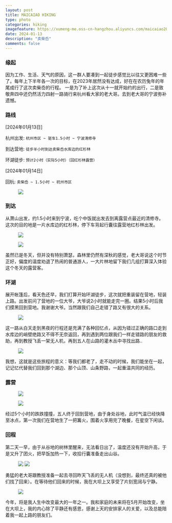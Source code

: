 ```yaml
---
layout: post
title: MAICAIAO HIKING
type: photo
categories: hiking
imagefeature: https://xumeng-me.oss-cn-hangzhou.aliyuncs.com/maicaiao2024/%E6%B9%96%E4%B8%AD%E6%96%B0%E6%9C%88.jpeg
date: 2024-01-13
description: "卖柴岙"
comments: false
---
```


### 缘起

因为工作、生活、天气的原因，这一群人要凑到一起徒步感觉比以往又更困难一些了。每年上下半年各一次的目标，在2023年居然没有达成，好在在农历兔年的年尾成行了这次卖柴岙的行程。
一是为了补上这次从十一就开始约的出行，二是致敬奔四中还仍然活力四射一路骑行来杭州看大家的老大哥。去到老大哥的宁波弥补遗憾。


### 路线

[2024年01月13日]

杭州出发:  ```杭州市区 ~ 驱车1.5小时 ~ 宁波清修寺```

到达营地: ```徒步半小时到达卖柴岙水库边的红杉林```

环湖徒步: ```预计2小时（实际5小时）（回红杉林露营）``` 

[2024年01月14日]

回杭: ```卖柴岙 ~ 1.5小时 ~ 杭州市区```


<figure>
	<a href="https://xumeng-me.oss-cn-hangzhou.aliyuncs.com/maicaiao2024/%E8%B7%AF%E7%BA%BF.jpeg">
		<img src="https://xumeng-me.oss-cn-hangzhou.aliyuncs.com/maicaiao2024/%E8%B7%AF%E7%BA%BF.jpeg">
	</a>
</figure>


### 到达

从萧山出发，约1.5小时来到宁波，吃个中饭就出发去到离露营点最近的清修寺。这次的目的地是一片水库边的红杉林，停下车背起行囊往露营地红杉林出发。


<figure>
	<a href="https://xumeng-me.oss-cn-hangzhou.aliyuncs.com/maicaiao2024/%E8%BF%9B%E5%85%A5.jpeg">
		<img src="https://xumeng-me.oss-cn-hangzhou.aliyuncs.com/maicaiao2024/%E8%BF%9B%E5%85%A5.jpeg">
	</a>
</figure>

<figure>
	<a href="https://xumeng-me.oss-cn-hangzhou.aliyuncs.com/maicaiao2024/%E5%B8%90%E7%AF%B7.jpeg">
		<img src="https://xumeng-me.oss-cn-hangzhou.aliyuncs.com/maicaiao2024/%E5%B8%90%E7%AF%B7.jpeg">
	</a>
</figure>


虽然已是冬天，但并没有特别萧瑟，森林里仍然有深秋的感觉，老大哥说这个时节正好，偏度的温度劝退了热闹的普通游人，一大片林地留下我们几组打算深入体验这个冬天的露营客。


### 环湖

展开帐篷后，看天色还早，我们打算开始环湖徒步，这次就把重装留在营地，轻装上路。出发前问了营地的一位大爷，大爷说2小时就能走完一圈。结果5小时后我们摸黑回到营地。我谢谢大爷。当然跟我们自己走错了路又有很大的关系。


<figure>
	<a href="https://xumeng-me.oss-cn-hangzhou.aliyuncs.com/maicaiao2024/%E6%94%80%E7%99%BB1.jpeg"><img src="https://xumeng-me.oss-cn-hangzhou.aliyuncs.com/maicaiao2024/%E6%94%80%E7%99%BB1.jpeg"></a>
</figure>

这一路从白天走到黑夜的行程还是充满了各种回忆点，从因为错过正确的路口走到水库边的峭壁绝路又不得不无奈返回，再到遇到两位跟我们一样走错路的朋友的救助，再到教授飞丢一架无人机，再到五人在山路的灌木丛中寻找出路..

<figure>
	<a href="https://xumeng-me.oss-cn-hangzhou.aliyuncs.com/maicaiao2024/%E6%B9%96%E4%B8%AD%E6%96%B0%E6%9C%88.jpeg">
		<img src="https://xumeng-me.oss-cn-hangzhou.aliyuncs.com/maicaiao2024/%E6%B9%96%E4%B8%AD%E6%96%B0%E6%9C%88.jpeg">
	</a>
</figure>

我想，这就是这些旅程的意义：等我们都老了，走不动的时候，我们能坐在一起，记记忆代替我们回到那个湖边、那个山顶、山条野路，一起重温共同的经历。


### 露营

<figure>
	<a href="https://xumeng-me.oss-cn-hangzhou.aliyuncs.com/maicaiao2024/%E6%98%9F%E7%A9%BA.jpeg">
		<img src="https://xumeng-me.oss-cn-hangzhou.aliyuncs.com/maicaiao2024/%E6%98%9F%E7%A9%BA.jpeg">
	</a>
</figure>

<figure>
	<a href="https://xumeng-me.oss-cn-hangzhou.aliyuncs.com/maicaiao2024/%E7%AF%9D%E7%81%AB.jpeg">
		<img src="https://xumeng-me.oss-cn-hangzhou.aliyuncs.com/maicaiao2024/%E7%AF%9D%E7%81%AB.jpeg">
	</a>
</figure>

经过5个小时的跌跌撞撞，五人终于回到营地，由于身处谷地，此时气温已经快降至冰点，第一次我们在营地生了一把篝火，围着火享用完了晚餐，在星空下闲谈。


### 回程

第二天一早，由于从谷地的树林里醒来，无法看日出了，温度还没有开始升高，于是又升了团火，把早饭加热一下，收拾行囊准备走出山谷。

<figure class="half">
	<a href="https://xumeng-me.oss-cn-hangzhou.aliyuncs.com/maicaiao2024/%E6%97%A9%E9%A5%AD1.jpeg"><img src="https://xumeng-me.oss-cn-hangzhou.aliyuncs.com/maicaiao2024/%E6%97%A9%E9%A5%AD1.jpeg"></a>
	<a href="https://xumeng-me.oss-cn-hangzhou.aliyuncs.com/maicaiao2024/%E6%97%A9%E9%A5%AD2.jpeg"><img src="https://xumeng-me.oss-cn-hangzhou.aliyuncs.com/maicaiao2024/%E6%97%A9%E9%A5%AD2.jpeg"></a>
</figure>


勇猛的老大哥跟教授准备一起去寻回昨天飞丢的无人机（没想到，最终还真的被他们找了回来）。在等待他们回来的时候，我在大坝上又享受了片刻宽阔与宁静。


<figure>
	<a href="https://xumeng-me.oss-cn-hangzhou.aliyuncs.com/maicaiao2024/%E5%A4%A7%E5%9D%9D.GIF">
		<img src="https://xumeng-me.oss-cn-hangzhou.aliyuncs.com/maicaiao2024/%E5%A4%A7%E5%9D%9D.GIF">
	</a>
</figure>


今年，将是我人生中改变最大的一年之一。我和家庭的未来将在5月开始改变，坐在大坝上，我的内心除了平静还有感恩，感谢上天的安排家人的关爱，以及总能陪着我一起上路的朋友们。


